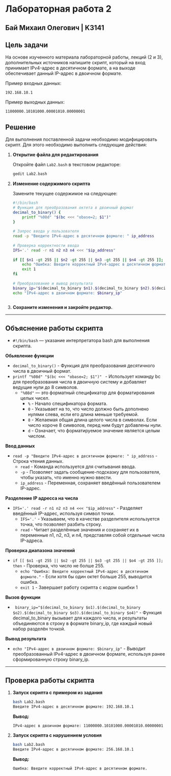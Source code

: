 # Лабораторная работа 2
## Бай Михаил Олегович | K3141

## Цель задачи

На основе изученного материала лабораторной работы, лекций (2 и 3), дополнительных источников напишите скрипт, который на вход принимает IPv4-адрес в десятичном формате, а на выходе обеспечивает данный IP-адрес в двоичном формате.

Пример входных данных:

```192.168.10.1```

Пример выходныx данных:

```11000000.10101000.00001010.00000001```

## Решение 
Для выполнения поставленной задачи необходимо модифицировать скрипт. Для этого необходимо выполнить следующие действия:

1. **Открытие файла для редактирования**

   Откройте файл `Lab2.bash` в текстовом редакторе:

   ```bash
   gedit Lab2.bash
   ```

2. **Изменение содержимого скрипта**

   Замените текущее содержимое на следующее:

   ```bash 
   #!/bin/bash
   # Функция для преобразования октета в двоичный формат
   decimal_to_binary() {
       printf "%08d" "$(bc <<< "obase=2; $1")"
   }
    
   # Запрос ввода у пользователя
   read -p "Введите IPv4-адрес в десятичном формате: " ip_address
    
   # Проверка корректности ввода
   IFS='.' read -r n1 n2 n3 n4 <<< "$ip_address"
    
   if [[ $n1 -gt 255 || $n2 -gt 255 || $n3 -gt 255 || $n4 -gt 255 ]]; then
       echo "Ошибка: Введите корректный IPv4-адрес в десятичном формате."
       exit 1
   fi
    
   # Преобразование и вывод результата
   binary_ip="$(decimal_to_binary $n1).$(decimal_to_binary $n2).$(decimal_to_binary $n3).$(decimal_to_binary $n4)"
   echo "IPv4-адрес в двоичном формате: $binary_ip"
 
   ```

3. **Сохраните изменения и закройте редактор.**

---

## Объяснение работы скрипта

- `#!/bin/bash` — указание интерпретатора bash для выполнения скрипта.

**Обьявление функции**

- `decimal_to_binary()` - Функция для преобразования десятичного числа в двоичный формат.
- `printf "%08d" "$(bc <<< "obase=2; $1")" ` - Использует команду bc для преобразования числа в двоичную систему и добавляет ведущие нули до 8 символов.
  - `"%08d"` — это форматный спецификатор для форматирования целых чисел.
    - `%` - Начало спецификатора формата.
    - `0` - Указывает на то, что число должно быть дополнено нулями слева, если его длина меньше требуемой.
    - `8` - Желаемая общая длина целого числа в символах. Если число короче 8 символов, перед ним будут добавлены нули.
    - `d` - Означает, что форматируемое значение является целым числом.

**Ввод данных**
- `read -p "Введите IPv4-адрес в десятичном формате: " ip_address` - Строка чтения данных.
  - `read` - Команда используется для считывания ввода.
  - `-p` - Позволяет задать сообщение-подсказку для пользователя, чтобы указать, что именно нужно ввести.
  - `ip_address` - Переменная, сохраняет введённый пользователем IP-адрес.

**Разделение IP адресса на числа**
- `IFS='.' read -r n1 n2 n3 n4 <<< "$ip_address"` - Разделяет введённый IP-адрес, используя символ точки.
  - `IFS='.'` - Указываем, что в качестве разделителя используется точка, что позволяет разбить строку.
  - `read` - Читает разделённые значения и сохраняет их в переменные n1, n2, n3, и n4, представляя собой отдельные числа IP-адреса.
 
**Проверка диапазона значений**
- ` if [[ $o1 -gt 255 || $o2 -gt 255 || $o3 -gt 255 || $o4 -gt 255 ]]; then ` - Проверка, что число не болше 255.
  - `echo "Ошибка: Введите корректный IPv4-адрес в десятичном формате."` - Если хотя бы один октет больше 255, выводится ошибка.
  - `exit 1` - Завершает работу скрипта с кодом ошибки 1

**Вызов функции**
- ` binary_ip="$(decimal_to_binary $o1).$(decimal_to_binary $o2).$(decimal_to_binary $o3).$(decimal_to_binary $o4)"` - Функция decimal_to_binary вызывает для каждого числа, и результаты объединяются в строку в формате binary_ip, где каждый новый набор разделён точкой.

**Вывод результата**
- `echo "IPv4-адрес в двоичном формате: $binary_ip"` - Выводит преобразованный IPv4-адрес в двоичном формате, используя ранее сформированную строку binary_ip.
---

## Проверка работы скрипта

1. **Запуск скрипта с примером из задания**

   ```bash
   bash Lab2.bash
   Введите IPv4-адрес в десятичном формате: 192.168.10.1
   ```

   **Вывод:**

   ```
   IPv4-адрес в двоичном формате: 11000000.10101000.00001010.00000001
   ```

   

2. **Запуск скрипта с нарушением условия**

   ```bash
   bash Lab2.bash
   Введите IPv4-адрес в десятичном формате: 256.168.10.1
   ```

   **Вывод:**

   ```
   Ошибка: Введите корректный IPv4-адрес в десятичном формате.
   ```


